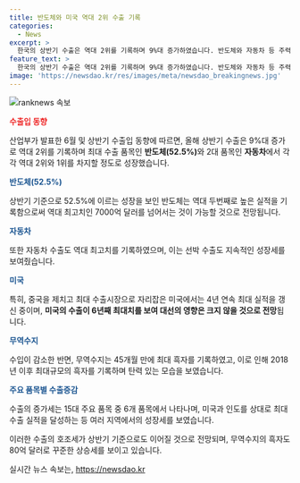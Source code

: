 ```yaml
---
title: 반도체와 미국 역대 2위 수출 기록
categories:
  - News
excerpt: >
  한국의 상반기 수출은 역대 2위를 기록하며 9%대 증가하였습니다. 반도체와 자동차 등 주력 품목이 큰 폭으로 성장하며 미국을 포함한 여러 지역에서 역대 최고 실적을 달성했습니다. 전반기 무역수지는 45개월 만에 최대 흑자를 기록하여 긍정적인 모습을 보였으며, 상반기 목표치를 넘을 전망입니다. 특히 반도체 수출은 역대 두 번째로 높은 실적을 기록하여 전망이 밝은 상황입니다. 하반기에도 수출이 증가할 것으로 기대되며, 미국 등 여러 지역에서의 대형 주요 품목의 수출 실적은 뛰어났습니다.
feature_text: >
  한국의 상반기 수출은 역대 2위를 기록하며 9%대 증가하였습니다. 반도체와 자동차 등 주력 품목이 큰 폭으로 성장하며 미국을 포함한 여러 지역에서 역대 최고 실적을 달성했습니다. 전반기 무역수지는 45개월 만에 최대 흑자를 기록하여 긍정적인 모습을 보였으며, 상반기 목표치를 넘을 전망입니다. 특히 반도체 수출은 역대 두 번째로 높은 실적을 기록하여 전망이 밝은 상황입니다. 하반기에도 수출이 증가할 것으로 기대되며, 미국 등 여러 지역에서의 대형 주요 품목의 수출 실적은 뛰어났습니다.
image: 'https://newsdao.kr/res/images/meta/newsdao_breakingnews.jpg'
---
```


<p><img src="https://newsdao.kr/res/images/meta/newsdao_breakingnews.jpg" alt="ranknews 속보" /></p>

<p><b><span style="color: #ee2323;">수출입 동향</span></b></p>

<p>산업부가 발표한 6월 및 상반기 수출입 동향에 따르면, 올해 상반기 수출은 9%대 증가로 역대 2위를 기록하며 최대 수출 품목인 <b>반도체(52.5%)</b>와 2대 품목인 <b>자동차</b>에서 각각 역대 2위와 1위를 차지할 정도로 성장했습니다.</p>

<p><b><span style="color: #1a5490;">반도체(52.5%)</span></b></p>

<p>상반기 기준으로 52.5%에 이르는 성장을 보인 반도체는 역대 두번째로 높은 실적을 기록함으로써 역대 최고치인 7000억 달러를 넘어서는 것이 가능할 것으로 전망됩니다.</p>

<p><b><span style="color: #1a5490;">자동차</span></b></p>

<p>또한 자동차 수출도 역대 최고치를 기록하였으며, 이는 선박 수출도 지속적인 성장세를 보여줬습니다.</p>

<p><b><span style="color: #1a5490;">미국</span></b></p>

<p>특히, 중국을 제치고 최대 수출시장으로 자리잡은 미국에서는 4년 연속 최대 실적을 갱신 중이며, <b>미국의 수출이 6년째 최대치를 보여 대선의 영향은 크지 않을 것으로 전망</b>됩니다.</p>

<p><b><span style="color: #1a5490;">무역수지</span></b></p>

<p>수입이 감소한 반면, 무역수지는 45개월 만에 최대 흑자를 기록하였고, 이로 인해 2018년 이후 최대규모의 흑자를 기록하며 탄력 있는 모습을 보였습니다.</p>

<p><b><span style="color: #1a5490;">주요 품목별 수출증감</span></b></p>

<p>수출의 증가세는 15대 주요 품목 중 6개 품목에서 나타나며, 미국과 인도를 상대로 최대 수출 실적을 달성하는 등 여러 지역에서의 성장세를 보였습니다.</p>

<p>이러한 수출의 호조세가 상반기 기준으로도 이어질 것으로 전망되며, 무역수지의 흑자도 80억 달러로 꾸준한 상승세를 보이고 있습니다.</p>
실시간 뉴스 속보는, <a href="https://newsdao.kr" rel="dofollow">https://newsdao.kr</a>


